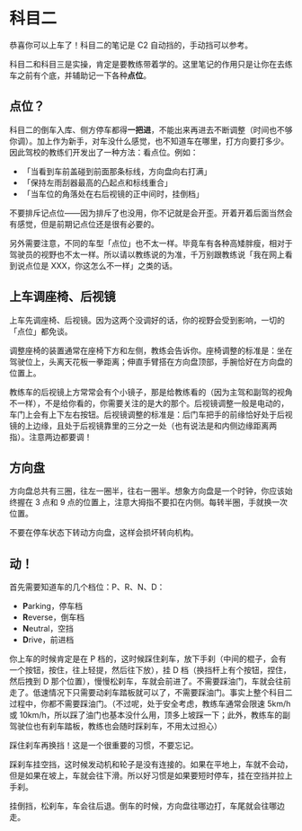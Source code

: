 # 科目二

恭喜你可以上车了！科目二的笔记是 C2 自动挡的，手动挡可以参考。

科目二和科目三是实操，肯定是要教练带着学的。这里笔记的作用只是让你在去练车之前有个底，并辅助记一下各种**点位**。

## 点位？

科目二的倒车入库、侧方停车都得**一把进**，不能出来再进去不断调整（时间也不够你调）。加上作为新手，对车没什么感觉，也不知道车在哪里，打方向要打多少。因此驾校的教练们开发出了一种方法：看点位。例如：

- 「当看到车前盖碰到前面那条标线，方向盘向右打满」
- 「保持左雨刮器最高的凸起点和标线重合」
- 「当车位的角落处在右后视镜的正中间时，挂倒档」

不要排斥记点位——因为排斥了也没用，你不记就是会开歪。开着开着后面当然会有感觉，但是前期记点位还是很有必要的。

另外需要注意，不同的车型「点位」也不太一样。毕竟车有各种高矮胖瘦，相对于驾驶员的视野也不太一样。所以请以教练说的为准，千万别跟教练说「我在网上看到说点位是 XXX，你这怎么不一样」之类的话。

## 上车调座椅、后视镜

上车先调座椅、后视镜。因为这两个没调好的话，你的视野会受到影响，一切的「点位」都免谈。

调整座椅的装置通常在座椅下方和左侧，教练会告诉你。座椅调整的标准是：坐在驾驶位上，头离天花板一拳距离；伸直手臂搭在方向盘顶部，手腕恰好在方向盘的位置上。

教练车的后视镜上方常常会有个小镜子，那是给教练看的（因为主驾和副驾的视角不一样），不是给你看的，你需要关注的是大的那个。后视镜调整一般是电动的，车门上会有上下左右按钮。后视镜调整的标准是：后门车把手的前缘恰好处于后视镜的上边缘，且处于后视镜靠里的三分之一处（也有说法是和内侧边缘距离两指）。注意两边都要调！

## 方向盘

方向盘总共有三圈，往左一圈半，往右一圈半。想象方向盘是一个时钟，你应该始终握在 3 点和 9 点的位置上，注意大拇指不要扣在内侧。每转半圈，手就换一次位置。

不要在停车状态下转动方向盘，这样会损坏转向机构。

## 动！

首先需要知道车的几个档位：P、R、N、D：

- **P**arking，停车档
- **R**everse，倒车档
- **N**eutral，空挡
- **D**rive，前进档

你上车的时候肯定是在 P 档的，这时候踩住刹车，放下手刹（中间的棍子，会有一个按钮，按住，往上轻提，然后往下放），挂 D 档（换挡杆上有个按钮，捏住，然后拽到 D 那个位置），慢慢松刹车，车就会前进了。不需要踩油门，车就会往前走了。低速情况下只需要动刹车踏板就可以了，不需要踩油门。事实上整个科目二过程中，你都不需要踩油门。（不过呢，处于安全考虑，教练车通常会限速 5km/h 或 10km/h，所以踩了油门也基本没什么用，顶多上坡踩一下；此外，教练车的副驾驶位也有刹车踏板，教练也会随时踩刹车，不用太过担心）

踩住刹车再换挡！这是一个很重要的习惯，不要忘记。

踩刹车挂空挡，这时候发动机和轮子是没有连接的。如果在平地上，车就不会动，但是如果在坡上，车就会往下滑。所以好习惯是如果要短时停车，挂在空挡并拉上手刹。

挂倒挡，松刹车，车会往后退。倒车的时候，方向盘往哪边打，车尾就会往哪边走。
